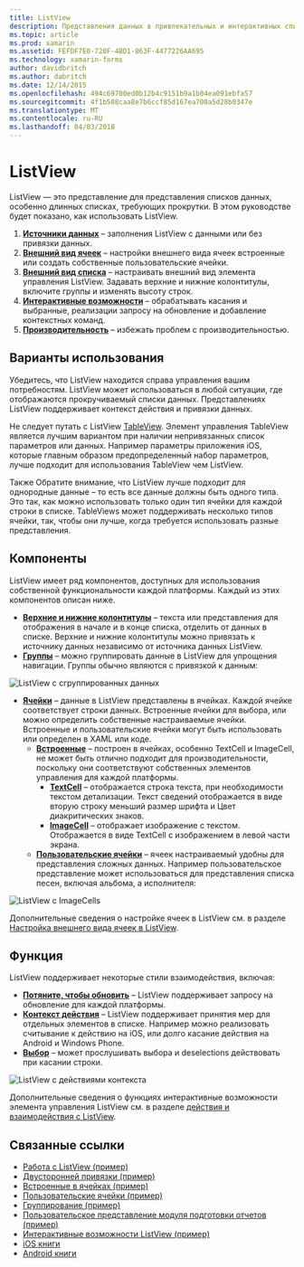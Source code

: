 ```yaml
---
title: ListView
description: Представления данных в привлекательных и интерактивных списков.
ms.topic: article
ms.prod: xamarin
ms.assetid: FEFDF7E0-720F-4BD1-863F-4477226AA695
ms.technology: xamarin-forms
author: davidbritch
ms.author: dabritch
ms.date: 12/14/2015
ms.openlocfilehash: 494c69700ed0b12b4c9151b9a1b04ea091ebfa57
ms.sourcegitcommit: 4f1b508caa8e7b6ccf85d167ea700a5d28b0347e
ms.translationtype: MT
ms.contentlocale: ru-RU
ms.lasthandoff: 04/03/2018
---
```

# <a name="listview"></a>ListView

ListView — это представление для представления списков данных, особенно длинных списках, требующих прокрутки. В этом руководстве будет показано, как использовать ListView.

1. **[Источники данных](data-and-databinding.md)**  &ndash; заполнения ListView с данными или без привязки данных.
2. **[Внешний вид ячеек](customizing-cell-appearance.md)**  &ndash; настройки внешнего вида ячеек встроенные или создать собственные пользовательские ячейки.
3. **[Внешний вид списка](customizing-list-appearance.md)**  &ndash; настраивать внешний вид элемента управления ListView. Задавать верхние и нижние колонтитулы, включите группы и изменять высоту строк.
4. **[Интерактивные возможности](interactivity.md)**  &ndash; обрабатывать касания и выбранные, реализации запросу на обновление и добавление контекстных команд.
5. **[Производительность](performance.md)**  &ndash; избежать проблем с производительностью.

## <a name="use-cases"></a>Варианты использования
Убедитесь, что ListView находится справа управления вашим потребностям. ListView может использоваться в любой ситуации, где отображаются прокручиваемый списки данных. Представлениях ListView поддерживает контекст действия и привязки данных.

Не следует путать с ListView [TableView](~/xamarin-forms/user-interface/tableview.md). Элемент управления TableView является лучшим вариантом при наличии непривязанных список параметров или данных. Например параметры приложения iOS, которые главным образом предопределенный набор параметров, лучше подходит для использования TableView чем ListView.

Также Обратите внимание, что ListView лучше подходит для однородные данные &ndash; то есть все данные должны быть одного типа. Это так, как можно использовать только один тип ячейки для каждой строки в списке. TableViews может поддерживать несколько типов ячейки, так, чтобы они лучше, когда требуется использовать разные представления.


## <a name="components"></a>Компоненты
ListView имеет ряд компонентов, доступных для использования собственной функциональности каждой платформы. Каждый из этих компонентов описан ниже.

- **[Верхние и нижние колонтитулы](customizing-list-appearance.md#Headers_and_Footers)**  &ndash; текста или представления для отображения в начале и в конце списка, отделить от данных в списке. Верхние и нижние колонтитулы можно привязать к источнику данных независимо от источника данных ListView.
- **[Группы](customizing-list-appearance.md#Grouping)**  &ndash; можно группировать данные в ListView для упрощения навигации. Группы обычно являются с привязкой к данным:

![](images/grouping-depth.png "ListView с сгруппированных данных")

- **[Ячейки](customizing-cell-appearance.md)**  &ndash; данные в ListView представлены в ячейках. Каждой ячейке соответствует строки данных. Встроенные ячейки для выбора, или можно определить собственные настраиваемые ячейки. Встроенные и пользовательские ячейки могут быть использовать или определен в XAML или коде.
  - **[Встроенные](customizing-cell-appearance.md#Built_in_Cells)**  &ndash; построен в ячейках, особенно TextCell и ImageCell, не может быть отлично подходит для производительности, поскольку они соответствуют собственных элементов управления для каждой платформы.
    - **[TextCell](customizing-cell-appearance.md#TextCell)**  &ndash; отображается строка текста, при необходимости текстом детализации. Текст сведений отображается в виде вторую строку меньший размер шрифта и Цвет диакритических знаков.
    - **[ImageCell](customizing-cell-appearance.md#ImageCell)**  &ndash; отображает изображение с текстом. Отображается в виде TextCell с изображением в левой части экрана.
  - **[Пользовательские ячейки](customizing-cell-appearance.md#customcells)**  &ndash; ячеек настраиваемый удобны для представления сложных данных. Например пользовательское представление может использоваться для представления списка песен, включая альбома, а исполнителя:

![](images/image-cell-default.png "ListView с ImageCells")

Дополнительные сведения о настройке ячеек в ListView см. в разделе [Настройка внешнего вида ячеек в ListView](customizing-cell-appearance.md).

## <a name="functionality"></a>Функция
ListView поддерживает некоторые стили взаимодействия, включая:

- **[Потяните, чтобы обновить](interactivity.md#Pull_to_Refresh)**  &ndash; ListView поддерживает запросу на обновление для каждой платформы.
- **[Контекст действия](interactivity.md#Context_Actions)**  &ndash; ListView поддерживает принятия мер для отдельных элементов в списке. Например можно реализовать считывание к действию на iOS, или долго касание действия на Android и Windows Phone.
- **[Выбор](interactivity.md#selectiontaps)**  &ndash; может прослушивать выбора и deselections действовать при касании строки.

![](images/context-default.png "ListView с действиями контекста")

Дополнительные сведения о функциях интерактивные возможности элемента управления ListView см. в разделе [действия и взаимодействия с ListView](interactivity.md).


## <a name="related-links"></a>Связанные ссылки

- [Работа с ListView (пример)](https://developer.xamarin.com/samples/WorkingWithListview)
- [Двусторонней привязки (пример)](https://developer.xamarin.com/samples/xamarin-forms/UserInterface/ListView/SwitchEntryTwoBinding)
- [Встроенные в ячейках (пример)](https://developer.xamarin.com/samples/xamarin-forms/UserInterface/ListView/BuiltInCells)
- [Пользовательские ячейки (пример)](https://developer.xamarin.com/samples/xamarin-forms/UserInterface/ListView/CustomCells)
- [Группирование (пример)](https://developer.xamarin.com/samples/xamarin-forms/UserInterface/ListView/Grouping)
- [Пользовательское представление модуля подготовки отчетов (пример)](https://developer.xamarin.com/samples/xamarin-forms/UserInterface/ListView/WorkingWithListviewNative)
- [Интерактивные возможности ListView (пример)](https://developer.xamarin.com/samples/xamarin-forms/UserInterface/ListView/interactivity)
- [iOS книги](https://developer.xamarin.com/workbooks/xamarin-forms/user-interface/listview/ListView1-ios.workbook)
- [Android книги](https://developer.xamarin.com/workbooks/xamarin-forms/user-interface/listview/ListView1-android.workbook)
